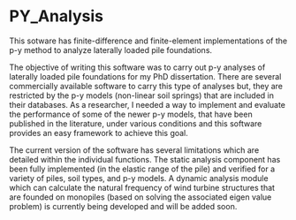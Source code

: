 # PY_Analysis
This sotware has finite-difference and finite-element implementations of the p-y method to analyze laterally loaded pile foundations. 

The objective of writing this software was to carry out p-y analyses of laterally loaded pile foundations for my PhD dissertation. There are several commercially available software to carry this type of analyses but, they are restricted by the p-y models (non-linear soil springs) that are included in their databases. As a researcher, I needed a way to implement and evaluate the performance of some of the newer p-y models, that have been published in the literature, under various conditions and this software provides an easy framework to achieve this goal.

The current version of the software has several limitations which are detailed within the individual functions. The static analysis component has been fully implemented (in the elastic range of the pile) and verified for a variety of piles, soil types, and p-y models. A dynamic analysis module which can calculate the natural frequency of wind turbine structures that are founded on monopiles (based on solving the associated eigen value problem) is currently being developed and will be added soon.
